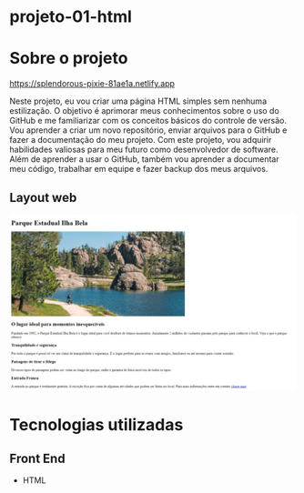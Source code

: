 # projeto-01-html

# Sobre o projeto

https://splendorous-pixie-81ae1a.netlify.app

Neste projeto, eu vou criar uma página HTML simples sem nenhuma estilização. O objetivo é aprimorar meus conhecimentos sobre o uso do GitHub e me familiarizar com os conceitos básicos do controle de versão. Vou aprender a criar um novo repositório, enviar arquivos para o GitHub e fazer a documentação do meu projeto.
Com este projeto, vou adquirir habilidades valiosas para meu futuro como desenvolvedor de software. Além de aprender a usar o GitHub, também vou aprender a documentar meu código, trabalhar em equipe e fazer backup dos meus arquivos.

## Layout web
![Web 1](https://github.com/dev-jefferson-lopes/projeto-01-html/blob/main/assets/img/layout-finalizado.jpeg)


# Tecnologias utilizadas
## Front End
- HTML

